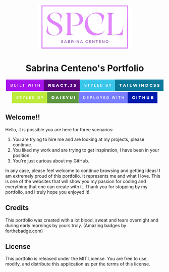 <div align="center">
  <img alt="Logo" src="./portfolio/src/assets/icons/logo-2.png" width="300" />
</div>
<h1 align="center">
  Sabrina Centeno's Portfolio
</h1>
<div align="center"><img alt="badge" src="./portfolio/src/assets/badges/built-with-react.js.svg" width="235" /><img alt="badge" src="./portfolio/src/assets/badges/styled-by-tailwindcss.svg" width="265" /><img alt="badge" src="./portfolio/src/assets/badges/styled-by-daisyui.svg" width="212" /><img alt="badge" src="./portfolio/src/assets/badges/deployed-with-github.svg" width="250" /> </div>

## Welcome!!

Hello, it is possible you are here for three scenarios:

1. You are trying to hire me and are looking at my projects, please continue.
2. You liked my work and are trying to get inspiration, I have been in your position.
3. You're just curious about my GitHub.
   
In any case, please feel welcome to continue browsing and getting ideas! I am extremely proud of this portfolio. 
It represents me and what I love. This is one of the websites that will show you my passion for coding and everything that one can create with it.
Thank you for stopping by my portfolio, and I truly hope you enjoyed it!

## Credits

This portfolio was created with a lot blood, sweat and tears overnight and during early mornings by yours truly.
(Amazing badges by forthebadge.com)

## License

This portfolio is released under the MIT License. You are free to use, modify, and distribute this application as per the terms of this license.
